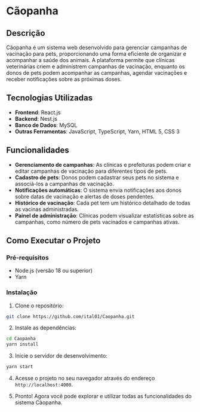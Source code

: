 # Cãopanha

## Descrição
Cãopanha é um sistema web desenvolvido para gerenciar campanhas de vacinação para pets, proporcionando uma forma eficiente de organizar e acompanhar a saúde dos animais. A plataforma permite que clínicas veterinárias criem e administrem campanhas de vacinação, enquanto os donos de pets podem acompanhar as campanhas, agendar vacinações e receber notificações sobre as próximas doses.

## Tecnologias Utilizadas
- **Frontend**: React.js
- **Backend**: Nest.js
- **Banco de Dados**: MySQL
- **Outras Ferramentas**: JavaScript, TypeScript, Yarn, HTML 5, CSS 3

## Funcionalidades
- **Gerenciamento de campanhas**: As clínicas e prefeituras podem criar e editar campanhas de vacinação para diferentes tipos de pets.
- **Cadastro de pets**: Donos podem cadastrar seus pets no sistema e associá-los a campanhas de vacinação.
- **Notificações automáticas**: O sistema envia notificações aos donos sobre datas de vacinação e alertas de doses pendentes.
- **Histórico de vacinação**: Cada pet tem um histórico detalhado de todas as vacinas administradas.
- **Painel de administração**: Clínicas podem visualizar estatísticas sobre as campanhas, como número de pets vacinados e campanhas ativas.

## Como Executar o Projeto

### Pré-requisitos
- Node.js (versão 18 ou superior)
- Yarn

### Instalação

1. Clone o repositório:
  ```bash
  git clone https://github.com/ital01/Caopanha.git
  ```
2. Instale as dependências:
  ```bash
  cd Caopanha
  yarn install
  ```

3. Inicie o servidor de desenvolvimento:
  ```bash
  yarn start
  ```

4. Acesse o projeto no seu navegador através do endereço `http://localhost:4000`.

5. Pronto! Agora você pode explorar e utilizar todas as funcionalidades do sistema Cãopanha.
